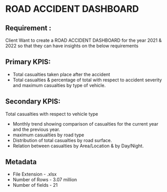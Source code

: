 # ROAD ACCIDENT DASHBOARD

## Requirement :
Client Want to create a ROAD ACCIDENT DASHBOARD for the year 2021 & 2022 so that they can have insights on the below requirements

## Primary KPIS:
- Total casualties taken place after the accident
- Total casualties & percentage of total with respect to accident severity and maximum casualties by type of vehicle.

## Secondary KPIS: 
Total casualties with respect to vehicle type
- Monthly trend showing comparison of casualties for the current year and the previous year.
- maximum casualties by road type
- Distribution of total casualties by road surface.
- Relation between casualties by Area/Location & by Day/Night.

## Metadata
- File Extension - .xlsx
- Number of Rows - 3.07 million
- Number of fields - 21
 
